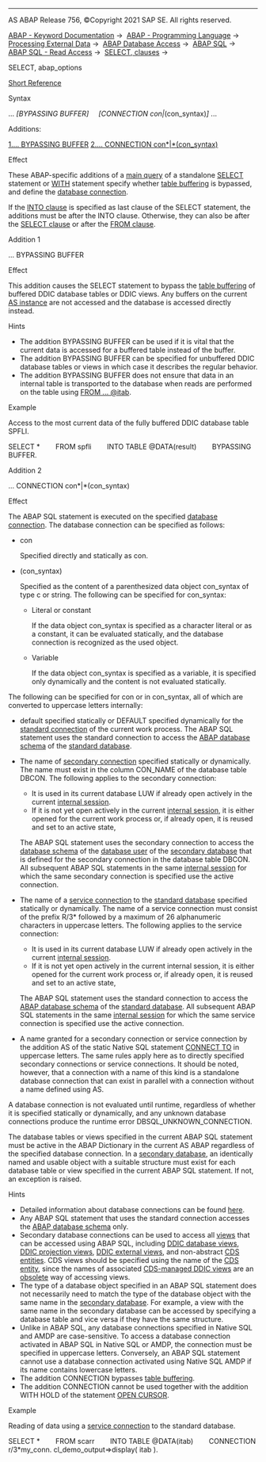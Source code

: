   

* * *

AS ABAP Release 756, ©Copyright 2021 SAP SE. All rights reserved.

[ABAP - Keyword Documentation](https://help.sap.com/doc/abapdocu_756_index_htm/7.56/en-US/abenabap.htm) →  [ABAP - Programming Language](https://help.sap.com/doc/abapdocu_756_index_htm/7.56/en-US/abenabap_reference.htm) →  [Processing External Data](https://help.sap.com/doc/abapdocu_756_index_htm/7.56/en-US/abenabap_language_external_data.htm) →  [ABAP Database Access](https://help.sap.com/doc/abapdocu_756_index_htm/7.56/en-US/abendb_access.htm) →  [ABAP SQL](https://help.sap.com/doc/abapdocu_756_index_htm/7.56/en-US/abenabap_sql.htm) →  [ABAP SQL - Read Access](https://help.sap.com/doc/abapdocu_756_index_htm/7.56/en-US/abenabap_sql_reading.htm) →  [SELECT, clauses](https://help.sap.com/doc/abapdocu_756_index_htm/7.56/en-US/abenselect_clauses.htm) → 

SELECT, abap\_options

[Short Reference](https://help.sap.com/doc/abapdocu_756_index_htm/7.56/en-US/abapselect_shortref.htm)

Syntax

... *\[*BYPASSING BUFFER*\]*
    *\[*CONNECTION con*|*(con\_syntax)*\]* ...

Additions:

[1.... BYPASSING BUFFER](#!ABAP_ADDITION_1@1@)
[2.... CONNECTION con*|*(con\_syntax)](#!ABAP_ADDITION_2@2@)

Effect

These ABAP-specific additions of a [main query](https://help.sap.com/doc/abapdocu_756_index_htm/7.56/en-US/abendatabase_connection_glosry.htm "Glossary Entry") of a standalone [SELECT](https://help.sap.com/doc/abapdocu_756_index_htm/7.56/en-US/abapselect.htm) statement or [WITH](https://help.sap.com/doc/abapdocu_756_index_htm/7.56/en-US/abapwith.htm) statement specify whether [table buffering](https://help.sap.com/doc/abapdocu_756_index_htm/7.56/en-US/abentable_buffering_glosry.htm "Glossary Entry") is bypassed, and define the [database connection](https://help.sap.com/doc/abapdocu_756_index_htm/7.56/en-US/abendatabase_connection_glosry.htm "Glossary Entry").

If the [INTO clause](https://help.sap.com/doc/abapdocu_756_index_htm/7.56/en-US/abapinto_clause.htm) is specified as last clause of the SELECT statement, the additions must be after the INTO clause. Otherwise, they can also be after the [SELECT clause](https://help.sap.com/doc/abapdocu_756_index_htm/7.56/en-US/abapselect_list.htm) or after the [FROM clause](https://help.sap.com/doc/abapdocu_756_index_htm/7.56/en-US/abapfrom_clause.htm).

Addition 1   

... BYPASSING BUFFER

Effect

This addition causes the SELECT statement to bypass the [table buffering](https://help.sap.com/doc/abapdocu_756_index_htm/7.56/en-US/abentable_buffering_glosry.htm "Glossary Entry") of buffered DDIC database tables or DDIC views. Any buffers on the current [AS instance](https://help.sap.com/doc/abapdocu_756_index_htm/7.56/en-US/abenas_instance_glosry.htm "Glossary Entry") are not accessed and the database is accessed directly instead.

Hints

-   The addition BYPASSING BUFFER can be used if it is vital that the current data is accessed for a buffered table instead of the buffer.
-   The addition BYPASSING BUFFER can be specified for unbuffered DDIC database tables or views in which case it describes the regular behavior.
-   The addition BYPASSING BUFFER does not ensure that data in an internal table is transported to the database when reads are performed on the table using [FROM ... @itab](https://help.sap.com/doc/abapdocu_756_index_htm/7.56/en-US/abapselect_data_source.htm).

Example

Access to the most current data of the fully buffered DDIC database table SPFLI.

SELECT \*
       FROM spfli
       INTO TABLE @DATA(result)
       BYPASSING BUFFER.

Addition 2   

... CONNECTION con*|*(con\_syntax)

Effect

The ABAP SQL statement is executed on the specified [database connection](https://help.sap.com/doc/abapdocu_756_index_htm/7.56/en-US/abendatabase_connection_glosry.htm "Glossary Entry"). The database connection can be specified as follows:

-   con
    
    Specified directly and statically as con.
    
-   (con\_syntax)
    
    Specified as the content of a parenthesized data object con\_syntax of type c or string. The following can be specified for con\_syntax:
    
    -   Literal or constant
        
        If the data object con\_syntax is specified as a character literal or as a constant, it can be evaluated statically, and the database connection is recognized as the used object.
        
    -   Variable
        
        If the data object con\_syntax is specified as a variable, it is specified only dynamically and the content is not evaluated statically.
        

The following can be specified for con or in con\_syntax, all of which are converted to uppercase letters internally:

-   default specified statically or DEFAULT specified dynamically for the [standard connection](https://help.sap.com/doc/abapdocu_756_index_htm/7.56/en-US/abenstandard_db_connection_glosry.htm "Glossary Entry") of the current work process. The ABAP SQL statement uses the standard connection to access the [ABAP database schema](https://help.sap.com/doc/abapdocu_756_index_htm/7.56/en-US/abenabap_db_schema_glosry.htm "Glossary Entry") of the [standard database](https://help.sap.com/doc/abapdocu_756_index_htm/7.56/en-US/abenstandard_db_glosry.htm "Glossary Entry").
-   The name of [secondary connection](https://help.sap.com/doc/abapdocu_756_index_htm/7.56/en-US/abensecondary_db_connection_glosry.htm "Glossary Entry") specified statically or dynamically. The name must exist in the column CON\_NAME of the database table DBCON. The following applies to the secondary connection:
    
    -   It is used in its current database LUW if already open actively in the current [internal session](https://help.sap.com/doc/abapdocu_756_index_htm/7.56/en-US/abeninternal_session_glosry.htm "Glossary Entry").
    -   If it is not yet open actively in the current [internal session](https://help.sap.com/doc/abapdocu_756_index_htm/7.56/en-US/abeninternal_session_glosry.htm "Glossary Entry"), it is either opened for the current work process or, if already open, it is reused and set to an active state,
    
    The ABAP SQL statement uses the secondary connection to access the [database schema](https://help.sap.com/doc/abapdocu_756_index_htm/7.56/en-US/abendatabase_schema_glosry.htm "Glossary Entry") of the [database user](https://help.sap.com/doc/abapdocu_756_index_htm/7.56/en-US/abendatabase_user_glosry.htm "Glossary Entry") of the [secondary database](https://help.sap.com/doc/abapdocu_756_index_htm/7.56/en-US/abensecondary_db_glosry.htm "Glossary Entry") that is defined for the secondary connection in the database table DBCON. All subsequent ABAP SQL statements in the same [internal session](https://help.sap.com/doc/abapdocu_756_index_htm/7.56/en-US/abeninternal_session_glosry.htm "Glossary Entry") for which the same secondary connection is specified use the active connection.
    
-   The name of a [service connection](https://help.sap.com/doc/abapdocu_756_index_htm/7.56/en-US/abenservice_connection_glosry.htm "Glossary Entry") to the [standard database](https://help.sap.com/doc/abapdocu_756_index_htm/7.56/en-US/abenstandard_db_glosry.htm "Glossary Entry") specified statically or dynamically. The name of a service connection must consist of the prefix R/3\* followed by a maximum of 26 alphanumeric characters in uppercase letters. The following applies to the service connection:
    
    -   It is used in its current database LUW if already open actively in the current [internal session](https://help.sap.com/doc/abapdocu_756_index_htm/7.56/en-US/abeninternal_session_glosry.htm "Glossary Entry").
    -   If it is not yet open actively in the current internal session, it is either opened for the current work process or, if already open, it is reused and set to an active state,
    
    The ABAP SQL statement uses the standard connection to access the [ABAP database schema](https://help.sap.com/doc/abapdocu_756_index_htm/7.56/en-US/abenabap_db_schema_glosry.htm "Glossary Entry") of the [standard database](https://help.sap.com/doc/abapdocu_756_index_htm/7.56/en-US/abenstandard_db_glosry.htm "Glossary Entry"). All subsequent ABAP SQL statements in the same [internal session](https://help.sap.com/doc/abapdocu_756_index_htm/7.56/en-US/abeninternal_session_glosry.htm "Glossary Entry") for which the same service connection is specified use the active connection.
    
-   A name granted for a secondary connection or service connection by the addition AS of the static Native SQL statement [CONNECT TO](https://help.sap.com/doc/abapdocu_756_index_htm/7.56/en-US/abapexec_connection.htm) in uppercase letters. The same rules apply here as to directly specified secondary connections or service connections. It should be noted, however, that a connection with a name of this kind is a standalone database connection that can exist in parallel with a connection without a name defined using AS.

A database connection is not evaluated until runtime, regardless of whether it is specified statically or dynamically, and any unknown database connections produce the runtime error DBSQL\_UNKNOWN\_CONNECTION.

The database tables or views specified in the current ABAP SQL statement must be active in the ABAP Dictionary in the current AS ABAP regardless of the specified database connection. In a [secondary database](https://help.sap.com/doc/abapdocu_756_index_htm/7.56/en-US/abensecondary_db_glosry.htm "Glossary Entry"), an identically named and usable object with a suitable structure must exist for each database table or view specified in the current ABAP SQL statement. If not, an exception is raised.

Hints

-   Detailed information about database connections can be found [here](https://help.sap.com/doc/abapdocu_756_index_htm/7.56/en-US/abendb_connections.htm).
-   Any ABAP SQL statement that uses the standard connection accesses the [ABAP database schema](https://help.sap.com/doc/abapdocu_756_index_htm/7.56/en-US/abenabap_db_schema_glosry.htm "Glossary Entry") only.
-   Secondary database connections can be used to access all [views](https://help.sap.com/doc/abapdocu_756_index_htm/7.56/en-US/abenview_glosry.htm "Glossary Entry") that can be accessed using ABAP SQL, including [DDIC database views](https://help.sap.com/doc/abapdocu_756_index_htm/7.56/en-US/abendatabase_view_glosry.htm "Glossary Entry"), [DDIC projection views](https://help.sap.com/doc/abapdocu_756_index_htm/7.56/en-US/abenddic_proj_view_glosry.htm "Glossary Entry"), [DDIC external views](https://help.sap.com/doc/abapdocu_756_index_htm/7.56/en-US/abenexternal_view_glosry.htm "Glossary Entry"), and non-abstract [CDS entities](https://help.sap.com/doc/abapdocu_756_index_htm/7.56/en-US/abencds_entity_glosry.htm "Glossary Entry"). CDS views should be specified using the name of the [CDS entity](https://help.sap.com/doc/abapdocu_756_index_htm/7.56/en-US/abencds_entity_glosry.htm "Glossary Entry"), since the names of associated [CDS-managed DDIC views](https://help.sap.com/doc/abapdocu_756_index_htm/7.56/en-US/abencds_mngdddic_view_glosry.htm "Glossary Entry") are an [obsolete](https://help.sap.com/doc/abapdocu_756_index_htm/7.56/en-US/abenabap_sql_cds_obsolete.htm) way of accessing views.
-   The type of a database object specified in an ABAP SQL statement does not necessarily need to match the type of the database object with the same name in the [secondary database](https://help.sap.com/doc/abapdocu_756_index_htm/7.56/en-US/abensecondary_db_glosry.htm "Glossary Entry"). For example, a view with the same name in the secondary database can be accessed by specifying a database table and vice versa if they have the same structure.
-   Unlike in ABAP SQL, any database connections specified in Native SQL and AMDP are case-sensitive. To access a database connection activated in ABAP SQL in Native SQL or AMDP, the connection must be specified in uppercase letters. Conversely, an ABAP SQL statement cannot use a database connection activated using Native SQL AMDP if its name contains lowercase letters.
-   The addition CONNECTION bypasses [table buffering](https://help.sap.com/doc/abapdocu_756_index_htm/7.56/en-US/abentable_buffering_glosry.htm "Glossary Entry").
-   The addition CONNECTION cannot be used together with the addition WITH HOLD of the statement [OPEN CURSOR](https://help.sap.com/doc/abapdocu_756_index_htm/7.56/en-US/abapopen_cursor.htm).

Example

Reading of data using a [service connection](https://help.sap.com/doc/abapdocu_756_index_htm/7.56/en-US/abenservice_connection_glosry.htm "Glossary Entry") to the standard database.

SELECT \*
       FROM scarr
       INTO TABLE @DATA(itab)
       CONNECTION r/3\*my\_conn.
cl\_demo\_output=>display( itab ).